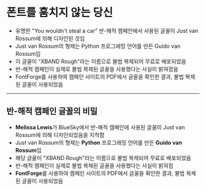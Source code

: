 # 폰트를 훔치지 않는 당신


* 유명한 "You wouldn't steal a car" 반-해적 캠페인에서 사용된 글꼴이 Just van Rossum에 의해 디자인된 것임
* Just van Rossum의 형제는 Python 프로그래밍 언어를 만든 Guido van Rossum임
* 이 글꼴이 "XBAND Rough"라는 이름으로 불법 복제되어 무료로 배포되었음
* 반-해적 캠페인이 실제로 불법 복제된 글꼴을 사용했다는 사실이 밝혀졌음
* FontForge를 사용하여 캠페인 사이트의 PDF에서 글꼴을 확인한 결과, 불법 복제된 글꼴이 사용되었음

---

반-해적 캠페인 글꼴의 비밀
---------------

* **Melissa Lewis**가 BlueSky에서 반-해적 캠페인에 사용된 글꼴이 Just van Rossum에 의해 디자인되었음을 지적함
* Just van Rossum의 형제는 **Python** 프로그래밍 언어를 만든 **Guido van Rossum**임
* 해당 글꼴이 "XBAND Rough"라는 이름으로 불법 복제되어 무료로 배포되었음
* 반-해적 캠페인이 실제로 불법 복제된 글꼴을 사용했다는 사실이 밝혀짐
* **FontForge**를 사용하여 캠페인 사이트의 PDF에서 글꼴을 확인한 결과, 불법 복제된 글꼴이 사용되었음

